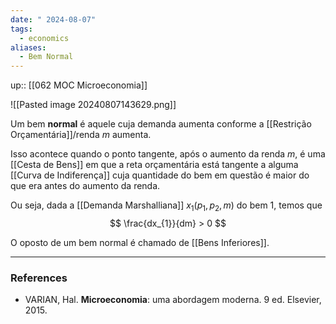 ```yaml
---
date: " 2024-08-07"
tags:
  - economics
aliases:
  - Bem Normal
---
```


up:: [[062 MOC Microeconomia]]

![[Pasted image 20240807143629.png]]

Um bem **normal** é aquele cuja demanda aumenta conforme a [[Restrição Orçamentária]]/renda $m$ aumenta. 

Isso acontece quando o ponto tangente, após o aumento da renda $m$, é uma [[Cesta de Bens]] em que a reta orçamentária está tangente a alguma [[Curva de Indiferença]] cuja quantidade do bem em questão é maior do que era antes do aumento da renda.

Ou seja, dada a [[Demanda Marshalliana]] $x_{1}(p_{1},p_{2},m)$ do bem $1$, temos que
$$
\frac{dx_{1}}{dm} > 0
$$

O oposto de um bem normal é chamado de [[Bens Inferiores]].

---
### References
- VARIAN, Hal. **Microeconomia**: uma abordagem moderna. 9 ed. Elsevier, 2015.